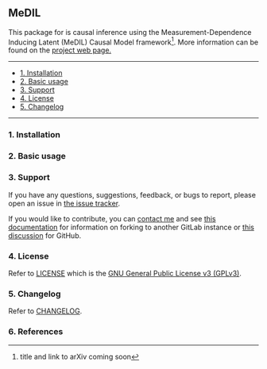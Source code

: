 ## MeDIL
This package for is causal inference using the Measurement-Dependence Inducing Latent (MeDIL) Causal Model framework[^fn1]. More information can be found on the [project web page.](https://medil.causal.dev)

---
- [1. Installation](#1-installation)
- [2. Basic usage](#2-basic-usage)
- [3. Support](#3-support)
- [4. License](#4-license)
- [5. Changelog](#5-changelog)
---


### 1. Installation

### 2. Basic usage

### 3. Support
If you have any questions, suggestions, feedback, or bugs to report, please open an issue in [the issue tracker]().

If you would like to contribute, you can [contact me](https://causal.dev/#contact) and see [this documentation](https://docs.gitlab.com/ee/workflow/forking_workflow.html) for information on forking to another GitLab instance or [this discussion](https://gist.github.com/DavideMontersino/810ebaa170a2aa2d2cad) for GitHub.

### 4. License
Refer to [LICENSE](https://gitlab.com/alex-markham/medil/blob/master/LICENSE) which is the [GNU General Public License v3 (GPLv3)](https://choosealicense.com/licenses/gpl-3.0/).

### 5. Changelog
Refer to [CHANGELOG](https://gitlab.com/alex-markham/medil/blob/master/CHANGELOG.md).

### 6. References
[^fn1]: title and link to arXiv coming soon